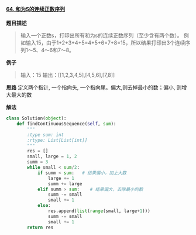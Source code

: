 #### [64. 和为S的连续正数序列](https://www.acwing.com/problem/content/72/) 
**题目描述**
> 输入一个正数s，打印出所有和为s的连续正数序列（至少含有两个数）。
例如输入15，由于1+2+3+4+5=4+5+6=7+8=15，所以结果打印出3个连续序列1～5、4～6和7～8。

**例子**
> 输入：15
输出：[[1,2,3,4,5],[4,5,6],[7,8]]

**思路**
定义两个指针, 一个指向头, 一个指向尾。偏大,则去掉最小的数；偏小, 则增大最大的数

**解法**
```python
class Solution(object):
    def findContinuousSequence(self, sum):
        """
        :type sum: int
        :rtype: List[List[int]]
        """
        res = []
        small, large = 1, 2
        summ = 3
        while small < sum/2:
            if summ < sum:   # 结果偏小，加上大数
                large += 1
                summ += large
            elif summ > sum:    # 结果偏大，去除最小的数
                summ -= small
                small += 1
            else:
                res.append(list(range(small, large+1)))
                summ -= small
                small += 1
        return res
```